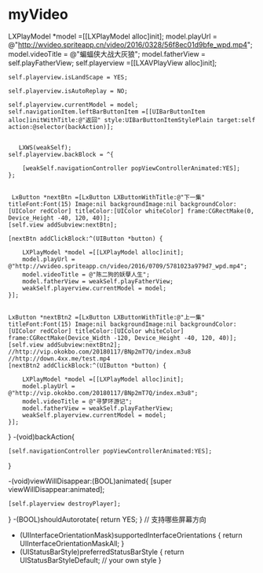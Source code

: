 # myVideo
  LXPlayModel *model =[[LXPlayModel alloc]init];
    model.playUrl = @"http://wvideo.spriteapp.cn/video/2016/0328/56f8ec01d9bfe_wpd.mp4";
    model.videoTitle = @"蝙蝠侠大战大灰狼";
    model.fatherView = self.playFatherView;
    self.playerview =[[LXAVPlayView alloc]init];
                      
    self.playerview.isLandScape = YES;
    
    self.playerview.isAutoReplay = NO;
                      
    self.playerview.currentModel = model;
    self.navigationItem.leftBarButtonItem =[[UIBarButtonItem alloc]initWithTitle:@"返回" style:UIBarButtonItemStylePlain target:self action:@selector(backAction)];
    
    
       LXWS(weakSelf);
    self.playerview.backBlock = ^{
        
        [weakSelf.navigationController popViewControllerAnimated:YES];
    };
    
    
     LxButton *nextBtn =[LxButton LXButtonWithTitle:@"下一集" titleFont:Font(15) Image:nil backgroundImage:nil backgroundColor:[UIColor redColor] titleColor:[UIColor whiteColor] frame:CGRectMake(0, Device_Height -40, 120, 40)];
    [self.view addSubview:nextBtn];
 
    [nextBtn addClickBlock:^(UIButton *button) {
        
        LXPlayModel *model =[[LXPlayModel alloc]init];
        model.playUrl = @"http://wvideo.spriteapp.cn/video/2016/0709/5781023a979d7_wpd.mp4";
        model.videoTitle = @"陈二狗的妖孽人生";
        model.fatherView = weakSelf.playFatherView;
        weakSelf.playerview.currentModel = model;
    }];
    
    
    LxButton *nextBtn2 =[LxButton LXButtonWithTitle:@"上一集" titleFont:Font(15) Image:nil backgroundImage:nil backgroundColor:[UIColor redColor] titleColor:[UIColor whiteColor] frame:CGRectMake(Device_Width -120, Device_Height -40, 120, 40)];
    [self.view addSubview:nextBtn2];
    //http://vip.okokbo.com/20180117/BNp2mT7Q/index.m3u8
    //http://down.4xx.me/test.mp4
    [nextBtn2 addClickBlock:^(UIButton *button) {
        
        LXPlayModel *model =[[LXPlayModel alloc]init];
        model.playUrl = @"http://vip.okokbo.com/20180117/BNp2mT7Q/index.m3u8";
        model.videoTitle = @"寻梦环游记";
        model.fatherView = weakSelf.playFatherView;
        weakSelf.playerview.currentModel = model;
    }];
    
    
}
-(void)backAction{
    
  
    [self.navigationController popViewControllerAnimated:YES];
}

-(void)viewWillDisappear:(BOOL)animated{
    [super viewWillDisappear:animated];
    
    [self.playerview destroyPlayer];
}
-(BOOL)shouldAutorotate{
    return YES;
}
// 支持哪些屏幕方向
- (UIInterfaceOrientationMask)supportedInterfaceOrientations {
    return UIInterfaceOrientationMaskAll;
}
- (UIStatusBarStyle)preferredStatusBarStyle {
    return UIStatusBarStyleDefault; // your own style
}
